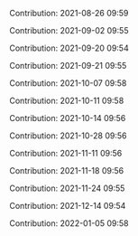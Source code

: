 Contribution: 2021-08-26 09:59

Contribution: 2021-09-02 09:55

Contribution: 2021-09-20 09:54

Contribution: 2021-09-21 09:55

Contribution: 2021-10-07 09:58

Contribution: 2021-10-11 09:58

Contribution: 2021-10-14 09:56

Contribution: 2021-10-28 09:56

Contribution: 2021-11-11 09:56

Contribution: 2021-11-18 09:56

Contribution: 2021-11-24 09:55

Contribution: 2021-12-14 09:54

Contribution: 2022-01-05 09:58

